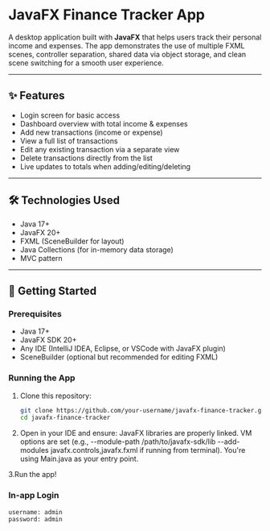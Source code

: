 # JavaFX Finance Tracker App

A desktop application built with **JavaFX** that helps users track their personal income and expenses. The app demonstrates the use of multiple FXML scenes, controller separation, shared data via object storage, and clean scene switching for a smooth user experience.

---

## ✨ Features

- Login screen for basic access
- Dashboard overview with total income & expenses
- Add new transactions (income or expense)
- View a full list of transactions
- Edit any existing transaction via a separate view
- Delete transactions directly from the list
- Live updates to totals when adding/editing/deleting

---

## 🛠️ Technologies Used

- Java 17+
- JavaFX 20+
- FXML (SceneBuilder for layout)
- Java Collections (for in-memory data storage)
- MVC pattern

---

## 🚀 Getting Started

### Prerequisites

- Java 17+
- JavaFX SDK 20+
- Any IDE (IntelliJ IDEA, Eclipse, or VSCode with JavaFX plugin)
- SceneBuilder (optional but recommended for editing FXML)

### Running the App

1. Clone this repository:
   ```bash
   git clone https://github.com/your-username/javafx-finance-tracker.git
   cd javafx-finance-tracker
   ```
   
2. Open in your IDE and ensure:
   JavaFX libraries are properly linked.
   VM options are set (e.g., --module-path /path/to/javafx-sdk/lib --add-modules javafx.controls,javafx.fxml if running from terminal).
   You're using Main.java as your entry point.
   
3.Run the app!

### In-app Login

```bash
username: admin
password: admin
```


